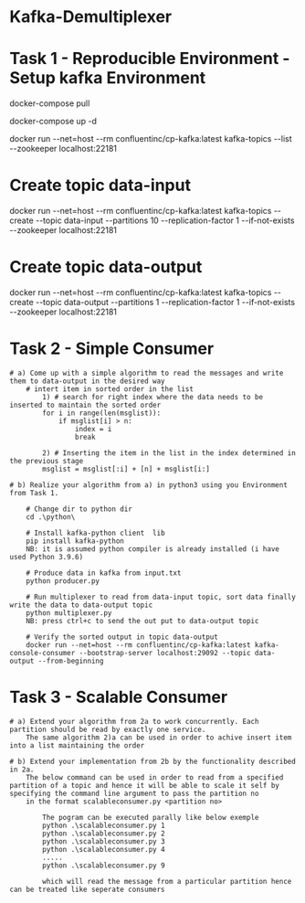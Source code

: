 # Kafka-Demultiplexer

# Task 1 - Reproducible Environment - Setup kafka Environment
docker-compose pull

docker-compose up -d

docker run --net=host --rm confluentinc/cp-kafka:latest kafka-topics --list --zookeeper  localhost:22181

# Create topic data-input
docker run --net=host --rm confluentinc/cp-kafka:latest kafka-topics --create --topic data-input --partitions 10 --replication-factor 1 --if-not-exists --zookeeper  localhost:22181

# Create topic data-output
docker run --net=host --rm confluentinc/cp-kafka:latest kafka-topics --create --topic data-output --partitions 1 --replication-factor 1 --if-not-exists --zookeeper  localhost:22181

# Task 2 - Simple Consumer
    # a) Come up with a simple algorithm to read the messages and write them to data-output in the desired way
        # intert item in sorted order in the list            
            1) # search for right index where the data needs to be inserted to maintain the sorted order 
            for i in range(len(msglist)):    
                if msglist[i] > n:
                    index = i
                    break
        
            2) # Inserting the item in the list in the index determined in the previous stage
            msglist = msglist[:i] + [n] + msglist[i:]             

    # b) Realize your algorithm from a) in python3 using you Environment from Task 1.

        # Change dir to python dir
        cd .\python\

        # Install kafka-python client  lib 
        pip install kafka-python
        NB: it is assumed python compiler is already installed (i have used Python 3.9.6)

        # Produce data in kafka from input.txt
        python producer.py

        # Run multiplexer to read from data-input topic, sort data finally write the data to data-output topic
        python multiplexer.py
        NB: press ctrl+c to send the out put to data-output topic 

        # Verify the sorted output in topic data-output
        docker run --net=host --rm confluentinc/cp-kafka:latest kafka-console-consumer --bootstrap-server localhost:29092 --topic data-output --from-beginning

# Task 3 - Scalable Consumer

    # a) Extend your algorithm from 2a to work concurrently. Each partition should be read by exactly one service.         
        The same algorithm 2)a can be used in order to achive insert item into a list maintaining the order
      
    # b) Extend your implementation from 2b by the functionality described in 2a.
        The below command can be used in order to read from a specified partition of a topic and hence it will be able to scale it self by specifying the command line argument to pass the partition no        
        in the format scalableconsumer.py <partition no>  

            The pogram can be executed parally like below exemple
            python .\scalableconsumer.py 1
            python .\scalableconsumer.py 2
            python .\scalableconsumer.py 3
            python .\scalableconsumer.py 4
            .....
            python .\scalableconsumer.py 9

            which will read the message from a particular partition hence can be treated like seperate consumers


      
